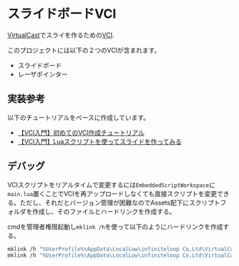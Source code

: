 # スライドボードVCI

[VirtualCast](https://virtualcast.jp/)でスライを作るための[VCI](https://virtualcast.jp/wiki/vci/top).

このプロジェクトには以下の２つのVCIが含まれます。
- スライドボード
- レーザポインター

## 実装参考

以下のチュートリアルをベースに作成しています。

- [【VCI入門】初めてのVCI作成チュートリアル](https://zenn.dev/koduki/articles/7fe5f37ec17071)
- [【VCI入門】Luaスクリプトを使ってスライドを作ってみる](https://zenn.dev/koduki/articles/2ec924d1f22a03)


## デバッグ

VCIスクリプトをリアルタイムで変更するには`EmbeddedScriptWorkspace`に`main.lua`置くことでVCIを再アップロードしなくても直接スクリプトを変更できる。ただし、それだとバージョン管理が困難なのでAssets配下にスクリプトフォルダを作成し、そのファイルとハードリンクを作成する。

cmdを管理者権限起動し`mklink /h`を使って以下のようにハードリンクを作成する。

```bash
mklink /h "%UserProfile%\AppData\LocalLow\infiniteloop Co,Ltd\VirtualCast\EmbeddedScriptWorkspace\プレゼン用スライドVCI β版\main.lua"  "%userprofile%\git\vci-slideboard\Assets\MyAssets\Scripts\slide.lua"
mklink /h "%UserProfile%\AppData\LocalLow\infiniteloop Co,Ltd\VirtualCast\EmbeddedScriptWorkspace\LazerPointer\main.lua"  "%userprofile%\git\vci-slideboard\Assets\MyAssets\Scripts\lazer_pointer.lua"
```
